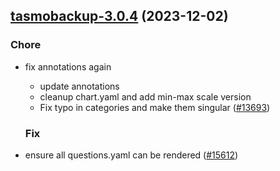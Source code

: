 

## [tasmobackup-3.0.4](https://github.com/truecharts/charts/compare/tasmobackup-4.0.0...tasmobackup-3.0.4) (2023-12-02)

### Chore

- fix annotations again
  - update annotations
  - cleanup chart.yaml and add min-max scale version
  - Fix typo in categories and make them singular ([#13693](https://github.com/truecharts/charts/issues/13693))
  
  ### Fix

- ensure all questions.yaml can be rendered ([#15612](https://github.com/truecharts/charts/issues/15612))
  
  